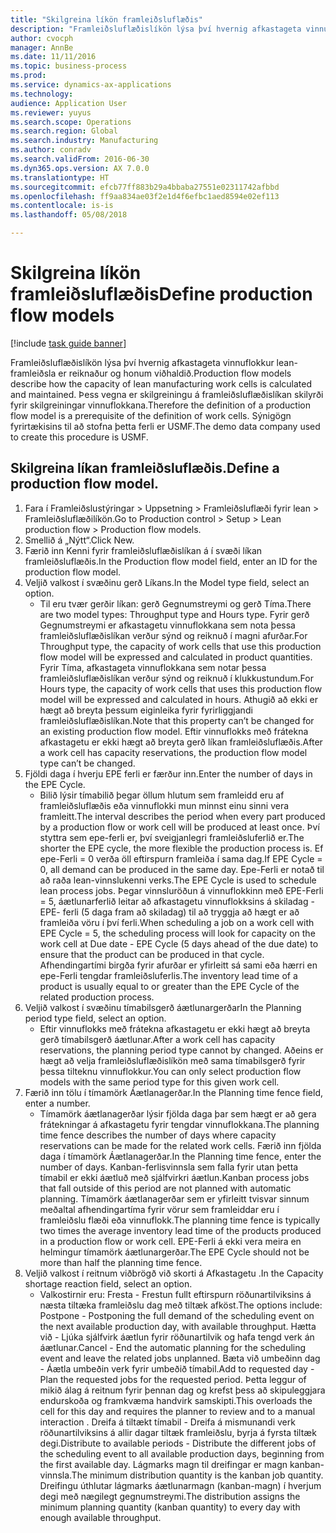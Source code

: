 ```yaml
--- 
title: "Skilgreina líkön framleiðsluflæðis"
description: "Framleiðsluflæðislíkön lýsa því hvernig afkastageta vinnuflokkur lean-framleiðsla er reiknaður og honum viðhaldið."
author: cvocph
manager: AnnBe
ms.date: 11/11/2016
ms.topic: business-process
ms.prod: 
ms.service: dynamics-ax-applications
ms.technology: 
audience: Application User
ms.reviewer: yuyus
ms.search.scope: Operations
ms.search.region: Global
ms.search.industry: Manufacturing
ms.author: conradv
ms.search.validFrom: 2016-06-30
ms.dyn365.ops.version: AX 7.0.0
ms.translationtype: HT
ms.sourcegitcommit: efcb77ff883b29a4bbaba27551e02311742afbbd
ms.openlocfilehash: ff9aa834ae03f2e1d4f6efbc1aed8594e02ef113
ms.contentlocale: is-is
ms.lasthandoff: 05/08/2018

---
```

# <a name="define-production-flow-models"></a><span data-ttu-id="db433-103">Skilgreina líkön framleiðsluflæðis</span><span class="sxs-lookup"><span data-stu-id="db433-103">Define production flow models</span></span>

[!include [task guide banner](../../includes/task-guide-banner.md)]

<span data-ttu-id="db433-104">Framleiðsluflæðislíkön lýsa því hvernig afkastageta vinnuflokkur lean-framleiðsla er reiknaður og honum viðhaldið.</span><span class="sxs-lookup"><span data-stu-id="db433-104">Production flow models describe how the capacity of lean manufacturing work cells is calculated and maintained.</span></span> <span data-ttu-id="db433-105">Þess vegna er skilgreiningu á framleiðsluflæðislíkan skilyrði fyrir skilgreiningar vinnuflokkana.</span><span class="sxs-lookup"><span data-stu-id="db433-105">Therefore the definition of a production flow model is a prerequisite of the definition of work cells.</span></span> <span data-ttu-id="db433-106">Sýnigögn fyrirtækisins til að stofna þetta ferli er USMF.</span><span class="sxs-lookup"><span data-stu-id="db433-106">The demo data company used to create this procedure is USMF.</span></span>


## <a name="define-a-production-flow-model"></a><span data-ttu-id="db433-107">Skilgreina líkan framleiðsluflæðis.</span><span class="sxs-lookup"><span data-stu-id="db433-107">Define a production flow model.</span></span> 
1. <span data-ttu-id="db433-108">Fara í Framleiðslustýringar > Uppsetning > Framleiðsluflæði fyrir lean > Framleiðsluflæðilíkön.</span><span class="sxs-lookup"><span data-stu-id="db433-108">Go to Production control > Setup > Lean production flow > Production flow models.</span></span>
2. <span data-ttu-id="db433-109">Smellið á „Nýtt“.</span><span class="sxs-lookup"><span data-stu-id="db433-109">Click New.</span></span>
3. <span data-ttu-id="db433-110">Færið inn Kenni fyrir framleiðsluflæðislíkan á í svæði líkan framleiðsluflæðis.</span><span class="sxs-lookup"><span data-stu-id="db433-110">In the Production flow model field, enter an ID for the production flow model.</span></span>
4. <span data-ttu-id="db433-111">Veljið valkost í svæðinu gerð Líkans.</span><span class="sxs-lookup"><span data-stu-id="db433-111">In the Model type field, select an option.</span></span>
    * <span data-ttu-id="db433-112">Til eru tvær gerðir líkan: gerð Gegnumstreymi og gerð Tíma.</span><span class="sxs-lookup"><span data-stu-id="db433-112">There are two model types: Throughput type and Hours type.</span></span> <span data-ttu-id="db433-113">Fyrir gerð Gegnumstreymi er afkastagetu vinnuflokkana sem nota þessa framleiðsluflæðislíkan verður sýnd og reiknuð í magni afurðar.</span><span class="sxs-lookup"><span data-stu-id="db433-113">For Throughput type, the capacity of work cells that use this production flow model will be expressed and calculated in product quantities.</span></span> <span data-ttu-id="db433-114">Fyrir Tíma, afkastageta vinnuflokkana sem notar þessa framleiðsluflæðislíkan verður sýnd og reiknuð í klukkustundum.</span><span class="sxs-lookup"><span data-stu-id="db433-114">For Hours type, the capacity of work cells that uses this production flow model will be expressed and calculated in hours.</span></span> <span data-ttu-id="db433-115">Athugið að ekki er hægt að breyta þessum eiginleika fyrir fyrirliggjandi framleiðsluflæðislíkan.</span><span class="sxs-lookup"><span data-stu-id="db433-115">Note that this property can’t be changed for an existing production flow model.</span></span> <span data-ttu-id="db433-116">Eftir vinnuflokks með frátekna afkastagetu er ekki hægt að breyta gerð líkan framleiðsluflæðis.</span><span class="sxs-lookup"><span data-stu-id="db433-116">After a work cell has capacity reservations, the production flow model type can’t be changed.</span></span>  
5. <span data-ttu-id="db433-117">Fjöldi daga í hverju EPE ferli er færður inn.</span><span class="sxs-lookup"><span data-stu-id="db433-117">Enter the number of days in the EPE Cycle.</span></span>
    * <span data-ttu-id="db433-118">Bilið lýsir tímabilið þegar öllum hlutum sem framleidd eru af framleiðsluflæðis eða vinnuflokki mun minnst einu sinni vera framleitt.</span><span class="sxs-lookup"><span data-stu-id="db433-118">The interval describes the period when every part produced by a production flow or work cell will be produced at least once.</span></span> <span data-ttu-id="db433-119">Því styttra sem epe-ferli er, því sveigjanlegri framleiðsluferlið er.</span><span class="sxs-lookup"><span data-stu-id="db433-119">The shorter the EPE cycle, the more flexible the production process is.</span></span> <span data-ttu-id="db433-120">Ef epe-Ferli = 0 verða öll eftirspurn framleiða í sama dag.</span><span class="sxs-lookup"><span data-stu-id="db433-120">If EPE Cycle = 0, all demand can be produced in the same day.</span></span> <span data-ttu-id="db433-121">Epe-Ferli er notað til að raða lean-vinnslukenni verks.</span><span class="sxs-lookup"><span data-stu-id="db433-121">The EPE Cycle is used to schedule lean process jobs.</span></span> <span data-ttu-id="db433-122">Þegar vinnsluröðun á vinnuflokkinn með EPE-Ferli = 5, áætlunarferlið leitar að afkastagetu vinnuflokksins á skiladag - EPE- ferli (5 daga fram að skiladag) til að tryggja að hægt er að framleiða vöru í því ferli.</span><span class="sxs-lookup"><span data-stu-id="db433-122">When scheduling a job on a work cell with EPE Cycle = 5, the scheduling process will look for capacity on the work cell at Due date - EPE Cycle (5 days ahead of the due date) to ensure that the product can be produced in that cycle.</span></span> <span data-ttu-id="db433-123">Afhendingartími birgða fyrir afurðar er yfirleitt sá sami eða hærri en epe-Ferli tengdar framleiðsluferlis.</span><span class="sxs-lookup"><span data-stu-id="db433-123">The inventory lead time of a product is usually equal to or greater than the EPE Cycle of the related production process.</span></span>  
6. <span data-ttu-id="db433-124">Veljið valkost í svæðinu tímabilsgerð áætlunargerðar</span><span class="sxs-lookup"><span data-stu-id="db433-124">In the Planning period type field, select an option.</span></span>
    * <span data-ttu-id="db433-125">Eftir vinnuflokks með frátekna afkastagetu er ekki hægt að breyta gerð tímabilsgerð áætlunar.</span><span class="sxs-lookup"><span data-stu-id="db433-125">After a work cell has capacity reservations, the planning period type cannot by changed.</span></span> <span data-ttu-id="db433-126">Aðeins er hægt að velja framleiðsluflæðislíkön með sama tímabilsgerð fyrir þessa tilteknu vinnuflokkur.</span><span class="sxs-lookup"><span data-stu-id="db433-126">You can only select production flow models with the same period type for this given work cell.</span></span>  
7. <span data-ttu-id="db433-127">Færið inn tölu í tímamörk Áætlanagerðar.</span><span class="sxs-lookup"><span data-stu-id="db433-127">In the Planning time fence field, enter a number.</span></span>
    * <span data-ttu-id="db433-128">Tímamörk áætlanagerðar lýsir fjölda daga þar sem hægt er að gera frátekningar á afkastagetu fyrir tengdar vinnuflokkana.</span><span class="sxs-lookup"><span data-stu-id="db433-128">The planning time fence describes the number of days where capacity reservations can be made for the related work cells.</span></span> <span data-ttu-id="db433-129">Færið inn fjölda daga í tímamörk Áætlanagerðar.</span><span class="sxs-lookup"><span data-stu-id="db433-129">In the Planning time fence, enter the number of days.</span></span>   <span data-ttu-id="db433-130">Kanban-ferlisvinnsla sem falla fyrir utan þetta tímabil er ekki áætluð með sjálfvirkri áætlun.</span><span class="sxs-lookup"><span data-stu-id="db433-130">Kanban process jobs that fall outside of this period are not planned with automatic planning.</span></span> <span data-ttu-id="db433-131">Tímamörk áætlanagerðar sem er yfirleitt tvisvar sinnum meðaltal afhendingartíma fyrir vörur sem framleiddar eru í framleiðslu flæði eða vinnuflokk.</span><span class="sxs-lookup"><span data-stu-id="db433-131">The planning time fence is typically two times the average inventory lead time of the products produced in a production flow or work cell.</span></span> <span data-ttu-id="db433-132">EPE-Ferli á ekki vera meira en helmingur tímamörk áætlunargerðar.</span><span class="sxs-lookup"><span data-stu-id="db433-132">The EPE Cycle should not be more than half the planning time fence.</span></span>     
8. <span data-ttu-id="db433-133">Veljið valkost í reitnum viðbrögð við skorti á Afkastagetu .</span><span class="sxs-lookup"><span data-stu-id="db433-133">In the Capacity shortage reaction field, select an option.</span></span>
    * <span data-ttu-id="db433-134">Valkostirnir eru: Fresta - Frestun fullt eftirspurn röðunartilviksins á næsta tiltæka framleiðslu dag með tiltæk afköst.</span><span class="sxs-lookup"><span data-stu-id="db433-134">The options include:   Postpone - Postponing the full demand of the scheduling event on the next available production day, with available throughput.</span></span> <span data-ttu-id="db433-135">Hætta við - Ljúka sjálfvirk áætlun fyrir röðunartilvik og hafa tengd verk án áætlunar.</span><span class="sxs-lookup"><span data-stu-id="db433-135">Cancel - End the automatic planning for the scheduling event and leave the related jobs unplanned.</span></span>   <span data-ttu-id="db433-136">Bæta við umbeðinn dag - Áætla umbeðin verk fyrir umbeðið tímabil.</span><span class="sxs-lookup"><span data-stu-id="db433-136">Add to requested day - Plan the requested jobs for the requested period.</span></span> <span data-ttu-id="db433-137">Þetta leggur of mikið álag á reitnum fyrir þennan dag og krefst þess að skipuleggjara endurskoða og framkvæma handvirk samskipti.</span><span class="sxs-lookup"><span data-stu-id="db433-137">This overloads the cell for this day and requires the planner to review and to a manual interaction .</span></span>   <span data-ttu-id="db433-138">Dreifa á tiltækt tímabil - Dreifa á mismunandi verk röðunartilviksins á allir dagar tiltæk framleiðslu, byrja á fyrsta tiltæk degi.</span><span class="sxs-lookup"><span data-stu-id="db433-138">Distribute to available periods - Distribute the different jobs of the scheduling event to all available production days, beginning from the first available day.</span></span> <span data-ttu-id="db433-139">Lágmarks magn til dreifingar er magn kanban-vinnsla.</span><span class="sxs-lookup"><span data-stu-id="db433-139">The minimum distribution quantity is the kanban job quantity.</span></span> <span data-ttu-id="db433-140">Dreifingu úthlutar lágmarks áætlunarmagn (kanban-magn) í hverjum degi með nægilegt gegnumstreymi.</span><span class="sxs-lookup"><span data-stu-id="db433-140">The distribution assigns the minimum planning quantity (kanban quantity) to every day with enough available throughput.</span></span>  


